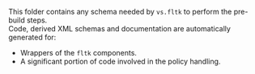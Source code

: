 This folder contains any schema needed by `vs.fltk` to perform the pre-build steps.  
Code, derived XML schemas and documentation are automatically generated for:
- Wrappers of the `fltk` components.
- A significant portion of code involved in the policy handling.